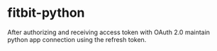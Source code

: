 # fitbit-python
After authorizing and receiving access token with OAuth 2.0 maintain python app connection using the refresh token.
